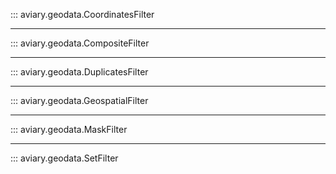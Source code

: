 ::: aviary.geodata.CoordinatesFilter

---

::: aviary.geodata.CompositeFilter

---

::: aviary.geodata.DuplicatesFilter

---

::: aviary.geodata.GeospatialFilter

---

::: aviary.geodata.MaskFilter

---

::: aviary.geodata.SetFilter
